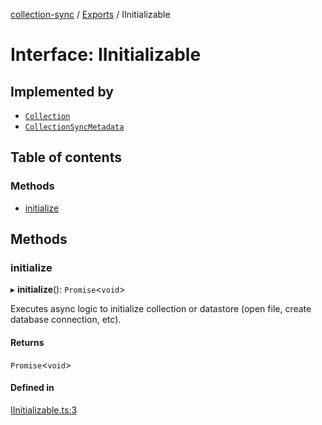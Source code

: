 [collection-sync](../README.md) / [Exports](../modules.md) / IInitializable

# Interface: IInitializable

## Implemented by

- [`Collection`](../classes/Collection.md)
- [`CollectionSyncMetadata`](../classes/CollectionSyncMetadata.md)

## Table of contents

### Methods

- [initialize](IInitializable.md#initialize)

## Methods

### initialize

▸ **initialize**(): `Promise`<`void`\>

Executes async logic to initialize collection or datastore (open file, create database connection, etc).

#### Returns

`Promise`<`void`\>

#### Defined in

[IInitializable.ts:3](https://github.com/ChrisVilches/Collection-Sync/blob/1f1b4b7/src/IInitializable.ts#L3)
